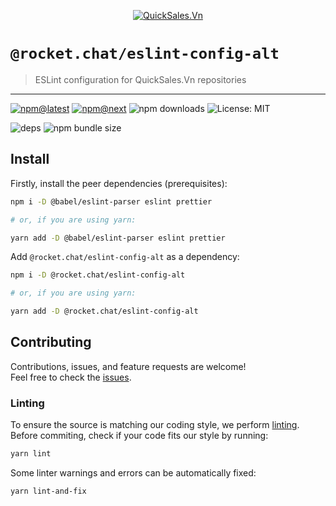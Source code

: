<!--header-->

<p align="center">
  <a href="https://rocket.chat" title="QuickSales.Vn">
    <img src="https://github.com/QuickSales/QuickSales.Vn.Artwork/raw/master/Logos/2020/png/logo-horizontal-red.png" alt="QuickSales.Vn" />
  </a>
</p>

# `@rocket.chat/eslint-config-alt`

> ESLint configuration for QuickSales.Vn repositories

---

[![npm@latest](https://img.shields.io/npm/v/@rocket.chat/eslint-config-alt/latest?style=flat-square)](https://www.npmjs.com/package/@rocket.chat/eslint-config-alt/v/latest) [![npm@next](https://img.shields.io/npm/v/@rocket.chat/eslint-config-alt/next?style=flat-square)](https://www.npmjs.com/package/@rocket.chat/eslint-config-alt/v/next) ![npm downloads](https://img.shields.io/npm/dw/@rocket.chat/eslint-config-alt?style=flat-square) ![License: MIT](https://img.shields.io/npm/l/@rocket.chat/eslint-config-alt?style=flat-square)

![deps](https://img.shields.io/librariesio/release/npm/@rocket.chat/eslint-config-alt?style=flat-square) ![npm bundle size](https://img.shields.io/bundlephobia/min/@rocket.chat/eslint-config-alt?style=flat-square)

<!--/header-->

## Install

<!--install(dev)-->

Firstly, install the peer dependencies (prerequisites):

```sh
npm i -D @babel/eslint-parser eslint prettier

# or, if you are using yarn:

yarn add -D @babel/eslint-parser eslint prettier
```

Add `@rocket.chat/eslint-config-alt` as a dependency:

```sh
npm i -D @rocket.chat/eslint-config-alt

# or, if you are using yarn:

yarn add -D @rocket.chat/eslint-config-alt
```

<!--/install(dev)-->

## Contributing

<!--contributing(msg)-->

Contributions, issues, and feature requests are welcome!<br />
Feel free to check the [issues](https://github.com/QuickSales/fuselage/issues).

<!--/contributing(msg)-->

### Linting

To ensure the source is matching our coding style, we perform [linting](<https://en.wikipedia.org/wiki/Lint_(software)>).
Before commiting, check if your code fits our style by running:

<!--yarn(lint)-->

```sh
yarn lint
```

<!--/yarn(lint)-->

Some linter warnings and errors can be automatically fixed:

<!--yarn(lint-and-fix)-->

```sh
yarn lint-and-fix
```

<!--/yarn(lint-and-fix)-->
